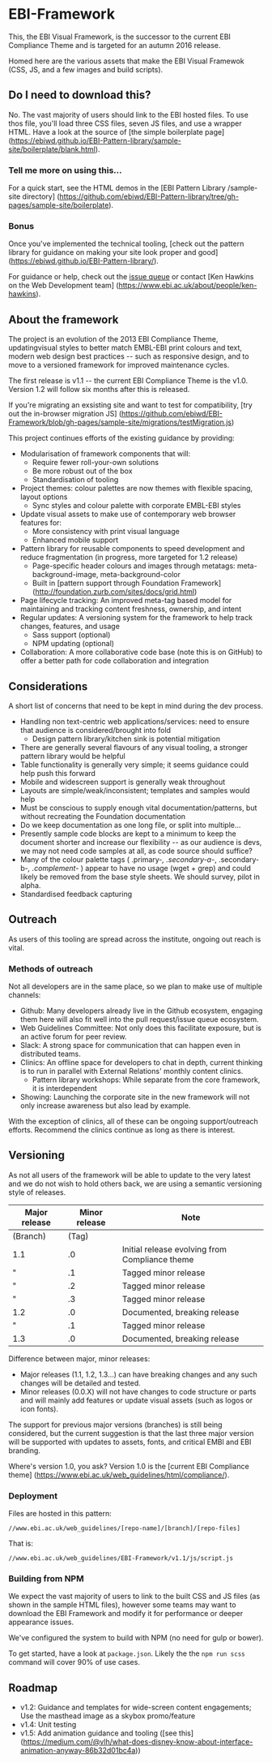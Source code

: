 # EBI-Framework

This, the EBI Visual Framework, is the successor to the current EBI Compliance Theme and is targeted for an autumn 2016 release.

Homed here are the various assets that make the EBI Visual Framewok (CSS, JS, and a few images and build scripts). 

## Do I need to download this?

No. The vast majority of users should link to the EBI hosted files. To use thos file, you'll load three CSS files, seven JS files, and use a wrapper HTML. Have a look at the source of [the simple boilerplate page] (https://ebiwd.github.io/EBI-Pattern-library/sample-site/boilerplate/blank.html).

### Tell me more on using this...

For a quick start, see the HTML demos in the [EBI Pattern Library /sample-site directory] (https://github.com/ebiwd/EBI-Pattern-library/tree/gh-pages/sample-site/boilerplate). 

### Bonus
Once you've implemented the technical tooling, [check out the pattern library for guidance on making your site look proper and good] (https://ebiwd.github.io/EBI-Pattern-library/).

For guidance or help, check out the [issue queue](https://github.com/ebiwd/EBI-Framework/issues) or contact [Ken Hawkins on the Web Development team] (https://www.ebi.ac.uk/about/people/ken-hawkins).

## About the framework

The project is an evolution of the 2013 EBI Compliance Theme, updatingvisual styles to better match EMBL-EBI print colours and text, modern web design best practices -- such as responsive design, and to move to a versioned framework for improved maintenance cycles.

The first release is v1.1 -- the current EBI Compliance Theme is the v1.0. Version 1.2 will follow six months after this is released.

If you're migrating an exsisting site and want to test for compatibility, [try out the in-browser migration JS] (https://github.com/ebiwd/EBI-Framework/blob/gh-pages/sample-site/migrations/testMigration.js)

This project continues efforts of the existing guidance by providing:

- Modularisation of framework components that will:
  - Require fewer roll-your-own solutions
  - Be more robust out of the box
  - Standardisation of tooling
- Project themes: colour palettes are now themes with flexible spacing, layout options
  - Sync styles and colour palette with corporate EMBL-EBI styles
- Update visual assets to make use of contemporary web browser features for:
  - More consistency with print visual language
  - Enhanced mobile support
- Pattern library for reusable components to speed development and reduce fragmentation (in progress, more targeted for 1.2 release)
  - Page-specific header colours and images through metatags: meta-background-image, meta-background-color
  - Built in [pattern support through Foundation Framework] (http://foundation.zurb.com/sites/docs/grid.html)
- Page lifecycle tracking: An improved meta-tag based model for maintaining and tracking content freshness, ownership, and intent
- Regular updates: A versioning system for the framework to help track changes, features, and usage
  - Sass support (optional)
  - NPM updating (optional)
- Collaboration: A more collaborative code base (note this is on GitHub) to offer a better path for code collaboration and integration

## Considerations
A short list of concerns that need to be kept in mind during the dev process.

- Handling non text-centric web applications/services: need to ensure that audience is considered/brought into fold
  - Design pattern library/kitchen sink is potential mitigation
- There are generally several flavours of any visual tooling, a stronger pattern library would be helpful
- Table functionality is generally very simple; it seems guidance could help push this forward
- Mobile and widescreen support is generally weak throughout
- Layouts are simple/weak/inconsistent; templates and samples would help
- Must be conscious to supply enough vital documentation/patterns, but without recreating the Foundation documentation
- Do we keep documentation as one long file, or split into multiple...
- Presently sample code blocks are kept to a minimum to keep the document shorter and increase our flexibility -- as our audience is devs, we may not need code samples at all, as code source should suffice?
- Many of the colour palette tags ( .primary-*, .secondary-a-*, .secondary-b-*, .complement-* ) appear to have no usage (wget + grep) and could likely be removed from the base style sheets. We should survey, pilot in alpha.
- Standardised feedback capturing

## Outreach
As users of this tooling are spread across the institute, ongoing out reach is vital.

### Methods of outreach
Not all developers are in the same place, so we plan to make use of multiple channels:

- Github: Many developers already live in the Github ecosystem, engaging them here will also fit well into the pull request/issue queue ecosystem.
- Web Guidelines Committee: Not only does this facilitate exposure, but is an active forum for peer review.
- Slack: A strong space for communication that can happen even in distributed teams.
- Clinics: An offline space for developers to chat in depth, current thinking is to run in parallel with External Relations' monthly content clinics.
   - Pattern library workshops: While separate from the core framework, it is interdependent
- Showing: Launching the corporate site in the new framework will not only increase awareness but also lead by example.

With the exception of clinics, all of these can be ongoing support/outreach efforts. Recommend the clinics continue as long as there is interest.

## Versioning
As not all users of the framework will be able to update to the very latest and we do not wish to hold others back, we are using a semantic versioning style of releases.

| Major release | Minor release | Note |
| ------------- | ------------- | ---- |
| (Branch)      | (Tag)         | |
| 1.1           | .0            | Initial release evolving from Compliance theme |
| "             | .1            | Tagged minor release |
| "             | .2            | Tagged minor release |
| "             | .3            | Tagged minor release |
| 1.2           | .0            | Documented, breaking release |
| "             | .1            | Tagged minor release |
| 1.3           | .0            | Documented, breaking release |

Difference between major, minor releases:
- Major releases (1.1, 1.2, 1.3...) can have breaking changes and any such changes will be detailed and tested.
- Minor releases (0.0.X) will not have changes to code structure or parts and will mainly add features or update visual assets (such as logos or icon fonts).

The support for previous major versions (branches) is still being considered, but the current suggestion is that the last three major version will be supported with updates to assets, fonts, and critical EMBl and EBI branding.

Where's version 1.0, you ask? Version 1.0 is the [current EBI Compliance theme] (https://www.ebi.ac.uk/web_guidelines/html/compliance/).

### Deployment
Files are hosted in this pattern:
```
//www.ebi.ac.uk/web_guidelines/[repo-name]/[branch]/[repo-files]
```
That is:
```
//www.ebi.ac.uk/web_guidelines/EBI-Framework/v1.1/js/script.js
```

### Building from NPM
We expect the vast majority of users to link to the built CSS and JS files (as shown in the sample HTML files), however some teams may want to download the EBI Framework and modify it for performance or deeper appearance issues.

We've configured the system to build with NPM (no need for gulp or bower).

To get started, have a look at `package.json`. Likely the the `npm run scss` command will cover 90% of use cases.

## Roadmap
- v1.2: Guidance and templates for wide-screen content engagements;
        Use the masthead image as a skybox promo/feature
- v1.4: Unit testing
- v1.5: Add animation guidance and tooling ([see this] (https://medium.com/@vlh/what-does-disney-know-about-interface-animation-anyway-86b32d01bc4a))
